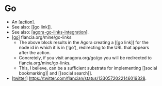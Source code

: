 # Go

- An [[action]].
- See also: [[go link]].
- See also: [[agora-go-links-integration]].
- [[go]] flancia.org/mine/go-links
  - The above block results in the Agora creating a [[go link]] for the node id in which it is in ('go'), redirecting to the URL that appears after the action.
  - Concretely, if you visit anagora.org/go/go you will be redirected to flancia.org/mine/go-links.
  - This, I believe, can be a sufficient substrate for implementing [[social bookmarking]] and [[social search]].
- [[twitter]] https://twitter.com/flancian/status/1330572022146019328.


[//begin]: # "Autogenerated link references for markdown compatibility"
[action]: action "Action"
[go-link]: go-link "Go Link"
[agora-go-links-integration]: agora-go-links-integration "Agora Go Links Integration"
[go]: go "Go"
[twitter]: twitter "Twitter"
[//end]: # "Autogenerated link references"